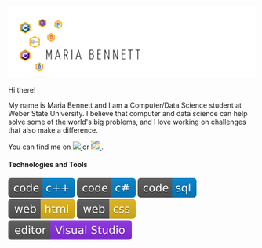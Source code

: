![Header](https://github.com/mariabennett-dev/mariabennett-dev/blob/main/Header.png "Header")

Hi there!

My name is Maria Bennett and I am a Computer/Data Science student at Weber State University. I believe that computer and data science can help solve some of the world's big problems, and I love working on challenges that also make a difference.

You can find me on <a href = "https://www.linkedin.com/in/maria-bennett-dev/">
  <image src = "https://github.com/mariabennett-dev/mariabennett-dev/blob/main/li.png" width = "18px"/>
  </a>
  or <a href = "https://dev.to/mariabennett">
  <img src = "https://github.com/mariabennett-dev/mariabennett-dev/blob/main/dev-rainbow.png" width = "17px"/>
  </a>.

<h4>Technologies and Tools</h4>
<div display = "grid" grid-template-columns: auto auto auto auto auto>
  <img src="https://raw.githubusercontent.com/mariabennett-dev/mariabennett-dev/main/code-c%2B%2B-blue.svg?token=GHSAT0AAAAAABT5USYFG3PV6CJXR57B4C2YYTUTCNQ"/>
  <img src="https://raw.githubusercontent.com/mariabennett-dev/mariabennett-dev/main/code-c%23-blue.svg?token=GHSAT0AAAAAABT5USYEYY67GP6BPZQCZ76CYTUTDGQ"/>
  <img src="https://raw.githubusercontent.com/mariabennett-dev/mariabennett-dev/main/code-sql-blue.svg?token=GHSAT0AAAAAABT5USYE5ROWAZC5ZSMVGNEUYTURJVA"/>
  <img src="https://raw.githubusercontent.com/mariabennett-dev/mariabennett-dev/main/web-html-yellow.svg?token=GHSAT0AAAAAABT5USYEDOUMU5NQXIENM6ZIYTURLKA"/>
  <img src="https://raw.githubusercontent.com/mariabennett-dev/mariabennett-dev/main/web-css-yellow.svg?token=GHSAT0AAAAAABT5USYF7KZYEQPFZ7Z45ZNGYTURK3A"/>
  <img src="https://raw.githubusercontent.com/mariabennett-dev/mariabennett-dev/main/editor-Visual%20Studio-blueviolet.svg?token=GHSAT0AAAAAABT5USYEHN6EAPM7X2BYUSJOYTUS75Q"/>
</div>
